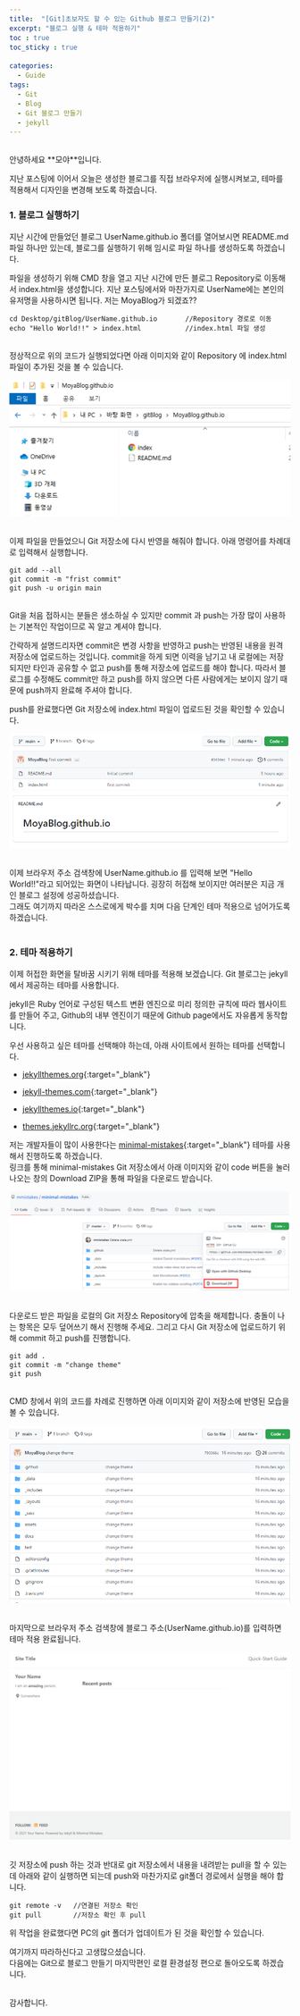 ```yaml
---
title:  "[Git]초보자도 할 수 있는 Github 블로그 만들기(2)"
excerpt: "블로그 실행 & 테마 적용하기"
toc : true
toc_sticky : true

categories:
  - Guide
tags: 
  - Git 
  - Blog
  - Git 블로그 만들기
  - jekyll
---
```


<br/>
안녕하세요 **모야**입니다.

지난 포스팅에 이어서 오늘은 생성한 블로그를 직접 브라우저에 실행시켜보고, 테마를 적용해서
디자인을 변경해 보도록 하겠습니다.


### 1. 블로그 실행하기

지난 시간에 만들었던 블로그 UserName.github.io 폴더를 열어보시면 README.md 파일 하나만 있는데,
블로그를 실행하기 위해 임시로 파일 하나를 생성하도록 하겠습니다.

파일을 생성하기 위해 CMD 창을 열고 지난 시간에 만든 블로그 Repository로 이동해서 index.html을 생성합니다.
지난 포스팅에서와 마찬가지로 UserName에는 본인의 유저명을 사용하시면 됩니다. 저는 MoyaBlog가 되겠죠??

    cd Desktop/gitBlog/UserName.github.io       //Repository 경로로 이동
    echo "Hello World!!" > index.html           //index.html 파일 생성



<br/>정상적으로 위의 코드가 실행되었다면 아래 이미지와 같이 Repository 에 index.html 파일이 추가된 것을 볼 수 있습니다.

<img src="/assets/images/index.PNG"><br/><br/>


이제 파일을 만들었으니 Git 저장소에 다시 반영을 해줘야 합니다. 아래 명령어를 차례대로 입력해서 실행합니다.

    git add --all
    git commit -m "frist commit"
    git push -u origin main


<br/>Git을 처음 접하시는 분들은 생소하실 수 있지만 commit 과 push는 가장 많이 
사용하는 기본적인 작업이므로 꼭 알고 계셔야 합니다.<br/>

간략하게 설명드리자면 commit은 변경 사항을 반영하고 push는 반영된 내용을 원격 저장소에 업로드하는 것입니다.
commit을 하게 되면 이력을 남기고 내 로컬에는 저장되지만 타인과 공유할 수 없고 push를 통해 저장소에 업로드를 해야
합니다.
따라서 블로그를 수정해도 commit만 하고 push를 하지 않으면 다른 사람에게는 보이지 않기 때문에 push까지 완료해 주셔야 합니다.<br/>


push를 완료했다면 Git 저장소에 index.html 파일이 업로드된 것을 확인할 수 있습니다.

<img src="/assets/images/gitpush.PNG"><br/><br/>

이제 브라우저 주소 검색창에 UserName.github.io 를 입력해 보면 "Hello World!!"라고 되어있는
화면이 나타납니다. 굉장히 허접해 보이지만 여러분은 지금 개인 블로그 설정에 성공하셨습니다. <br/>
그래도 여기까지 따라온 스스로에게 박수를 치며 다음 단계인 테마 적용으로 넘어가도록 하겠습니다.<br/><br/>


### 2. 테마 적용하기

이제 허접한 화면을 탈바꿈 시키기 위해 테마를 적용해 보겠습니다.
Git 블로그는 jekyll에서 제공하는 테마를 사용합니다. 

jekyll은 Ruby 언어로 구성된 텍스트 변환 엔진으로 미리 정의한 규칙에 따라 웹사이트를 만들어 주고, 
Github의 내부 엔진이기 때문에 Github page에서도 자유롭게 동작합니다.

우선 사용하고 싶은 테마를 선택해야 하는데, 아래 사이트에서 원하는 테마를 선택합니다.

* [jekyllthemes.org](http://jekyllthemes.org/){:target="_blank"}
  
* [jekyll-themes.com](https://jekyll-themes.com/){:target="_blank"}
  
* [jekyllthemes.io](https://jekyllthemes.io/){:target="_blank"}
  
* [themes.jekyllrc.org](http://themes.jekyllrc.org/){:target="_blank"}

저는 개발자들이 많이 사용한다는 [minimal-mistakes](https://github.com/mmistakes/minimal-mistakes){:target="_blank"} 테마를 사용해서 진행하도록 하겠습니다.<br/>
링크를 통해 minimal-mistakes Git 저장소에서 아래 이미지와 같이 code 버튼을 눌러 나오는 창의 Download ZIP을 통해 파일을 다운로드 받습니다.

<img src="/assets/images/minimal_mistake.PNG"><br/><br/>


다운로드 받은 파일을 로컬의 Git 저장소 Repository에 압축을 해제합니다. 충돌이 나는 항목은 모두 덮어쓰기 해서 진행해 주세요.
그리고 다시 Git 저장소에 업로드하기 위해 commit 하고 push를 진행합니다.

    git add .
    git commit -m "change theme"
    git push


<br/>CMD 창에서 위의 코드를 차례로 진행하면 아래 이미지와 같이 저장소에 반영된 모습을 볼 수 있습니다.

<img src="/assets/images/git_state.PNG"><br/><br/>


마지막으로 브라우저 주소 검색창에 블로그 주소(UserName.github.io)를 입력하면 테마 적용 완료됩니다.

<img src="/assets/images/blog_theme.PNG"><br/><br/>


깃 저장소에 push 하는 것과 반대로 git 저장소에서 내용을 내려받는 pull을 할 수 있는데
아래와 같이 실행하면 되는데 push와 마찬가지로 git폴더 경로에서 실행을 해야 합니다.

    git remote -v   //연결된 저장소 확인
    git pull        //저장소 확인 후 pull

위 작업을 완료했다면 PC의 git 폴더가 업데이트가 된 것을 확인할 수 있습니다.


여기까지 따라하신다고 고생많으셨습니다.<br/>
다음에는 Git으로 블로그 만들기 마지막편인 로컬 환경설정 편으로 돌아오도록 하겠습니다.<br/><br/>



감사합니다.



<br/><br/><br/>